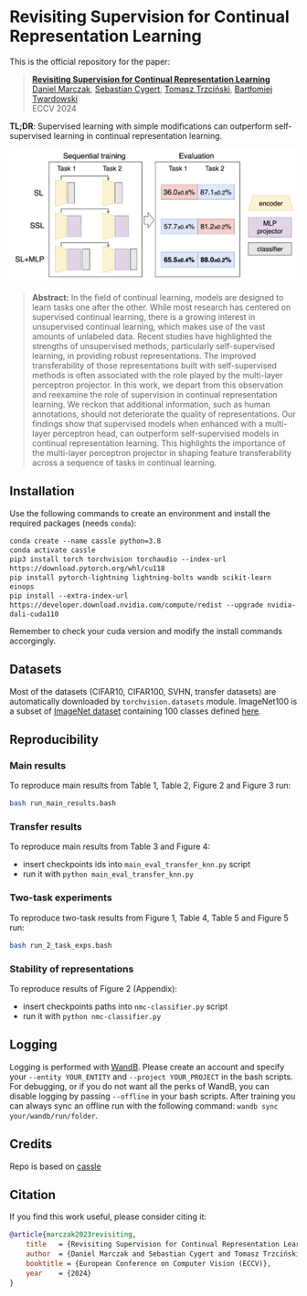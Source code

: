 # Revisiting Supervision for Continual Representation Learning

This is the official repository for the paper:

> **[Revisiting Supervision for Continual Representation Learning](https://arxiv.org/abs/2311.13321)**<br>
> [Daniel Marczak](https://scholar.google.com/citations?user=Vs4kBzQAAAAJ&hl=en), [Sebastian Cygert](https://scholar.google.com/citations?hl=en&user=wLH9PP8AAAAJ), [Tomasz Trzciński](https://scholar.google.com/citations?hl=en&user=bJMRBFoAAAAJ), [Bartłomiej Twardowski](https://scholar.google.com/citations?hl=en&user=8yywECgAAAAJ)<br>
> ECCV 2024

**TL;DR**: Supervised learning with simple modifications can outperform self-supervised learning in continual representation learning.

<p align="center">
<img width="762" alt="thumbnail" src="assets/teaser.png">
</p>

> **Abstract:** In the field of continual learning, models are designed to learn tasks one after the other. While most research has centered on supervised continual learning, there is a growing interest in unsupervised continual learning, which makes use of the vast amounts of unlabeled data. Recent studies have highlighted the strengths of unsupervised methods, particularly self-supervised learning, in providing robust representations. The improved transferability of those representations built with self-supervised methods is often associated with the role played by the multi-layer perceptron projector. In this work, we depart from this observation and reexamine the role of supervision in continual representation learning. We reckon that additional information, such as human annotations, should not deteriorate the quality of representations. Our findings show that supervised models when enhanced with a multi-layer perceptron head, can outperform self-supervised models in continual representation learning. This highlights the importance of the multi-layer perceptron projector in shaping feature transferability across a sequence of tasks in continual learning.

## Installation
Use the following commands to create an environment and install the required packages (needs `conda`):
```
conda create --name cassle python=3.8
conda activate cassle
pip3 install torch torchvision torchaudio --index-url https://download.pytorch.org/whl/cu118
pip install pytorch-lightning lightning-bolts wandb scikit-learn einops
pip install --extra-index-url https://developer.download.nvidia.com/compute/redist --upgrade nvidia-dali-cuda110
```
Remember to check your cuda version and modify the install commands accorgingly.


## Datasets
Most of the datasets (CIFAR10, CIFAR100, SVHN, transfer datasets) are automatically downloaded by `torchvision.datasets` module. ImageNet100 is a subset of [ImageNet dataset](https://www.image-net.org/index.php) containing 100 classes defined [here](https://github.com/HobbitLong/CMC/blob/master/imagenet100.txt).

## Reproducibility

### Main results
To reproduce main results from Table 1, Table 2, Figure 2 and Figure 3 run:
```bash
bash run_main_results.bash
```

### Transfer results
To reproduce main results from Table 3 and Figure 4:
* insert checkpoints ids into `main_eval_transfer_knn.py` script
* run it with `python main_eval_transfer_knn.py`

### Two-task experiments
To reproduce two-task results from Figure 1, Table 4, Table 5 and Figure 5 run:
```bash
bash run_2_task_exps.bash
```

### Stability of representations
To reproduce results of Figure 2 (Appendix):
* insert checkpoints paths into `nmc-classifier.py` script
* run it with `python nmc-classifier.py`


## Logging
Logging is performed with [WandB](https://wandb.ai/site). Please create an account and specify your `--entity YOUR_ENTITY` and `--project YOUR_PROJECT` in the bash scripts. For debugging, or if you do not want all the perks of WandB, you can disable logging by passing `--offline` in your bash scripts. After training you can always sync an offline run with the following command: `wandb sync your/wandb/run/folder`.

## Credits

Repo is based on [cassle](https://github.com/DonkeyShot21/cassle)

## Citation
If you find this work useful, please consider citing it:
```bibtex
@article{marczak2023revisiting,
    title   = {Revisiting Supervision for Continual Representation Learning},
    author  = {Daniel Marczak and Sebastian Cygert and Tomasz Trzciński and Bartłomiej Twardowski},
    booktitle = {European Conference on Computer Vision (ECCV)},
    year    = {2024}
}
```
